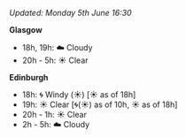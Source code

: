 *Updated: Monday 5th June 16:30*

**Glasgow**

* 18h, 19h: :cloud: Cloudy
* 20h - 5h: :sunny: Clear

**Edinburgh**

* 18h: :cyclone: Windy (:sunny:) [:sunny: as of 18h]
* 19h: :sunny: Clear [:cyclone:(:sunny:) as of 10h, :sunny: as of 18h]
* 20h - 1h: :sunny: Clear
* 2h - 5h: :cloud: Cloudy
